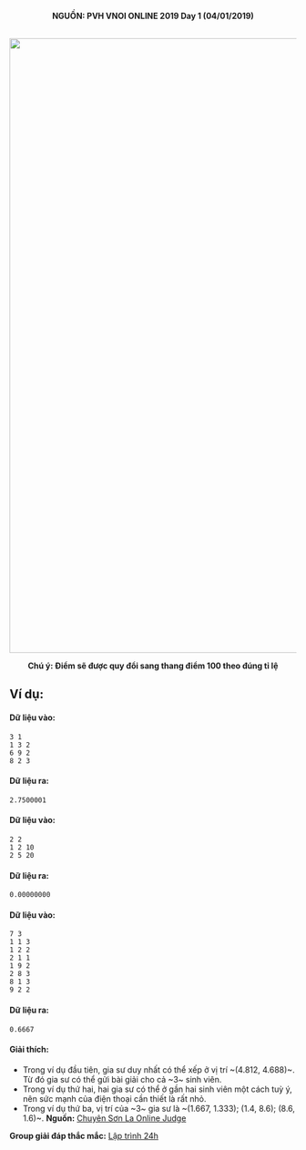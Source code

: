 **<center>NGUỒN: PVH VNOI ONLINE 2019 Day 1 (04/01/2019)</center>**
<br>

<center><img src="/images/problems/1166/signal.svg" width=1080px></center>

**<center>Chú ý: Điểm sẽ được quy đổi sang thang điểm 100 theo đúng tỉ lệ</center>**

## Ví dụ:
#### Dữ liệu vào:
```
3 1
1 3 2
6 9 2
8 2 3
```

#### Dữ liệu ra:
```
2.7500001
```

#### Dữ liệu vào:
```
2 2
1 2 10
2 5 20
```

#### Dữ liệu ra:
```
0.00000000
```

#### Dữ liệu vào:
```
7 3
1 1 3
1 2 2
2 1 1
1 9 2
2 8 3
8 1 3
9 2 2
```

#### Dữ liệu ra:
```
0.6667
```

#### Giải thích:
- Trong ví dụ đầu tiên, gia sư duy nhất có thể xếp ở vị trí ~(4.812, 4.688)~. Từ đó gia sư có thể gửi bài giải cho cả ~3~ sinh viên. 
- Trong ví dụ thứ hai, hai gia sư có thể ở gần hai sinh viên một cách tuỳ ý, nên sức mạnh của điện thoại cần thiết là rất nhỏ. 
- Trong ví dụ thứ ba, vị trí của ~3~ gia sư là ~(1.667, 1.333); (1.4, 8.6); (8.6, 1.6)~.
**Nguồn:** [Chuyên Sơn La Online Judge](http://csloj.ddns.net/)

**Group giải đáp thắc mắc:** [Lập trình 24h](https://www.facebook.com/groups/1386904321519984)